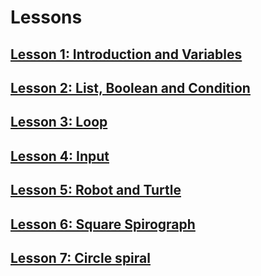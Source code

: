 

# Lessons

## [Lesson 1: Introduction and Variables](./lessons/01/index.md)

## [Lesson 2: List, Boolean and Condition](./lessons/02/index.md)

## [Lesson 3: Loop ](./lessons/03/index.md)

## [Lesson 4: Input](./lessons/04/index.md)

## [Lesson 5: Robot and Turtle](./lessons/05/index.md)

## [Lesson 6: Square Spirograph](./lessons/06/index.md)

## [Lesson 7: Circle spiral](./lessons/07/index.md)


